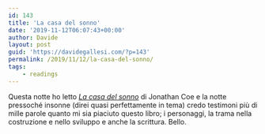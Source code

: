 ```yaml
---
id: 143
title: 'La casa del sonno'
date: '2019-11-12T06:07:43+00:00'
author: Davide
layout: post
guid: 'https://davidegallesi.com/?p=143'
permalink: /2019/11/12/la-casa-del-sonno/
tags:
    - readings
---
```


Questa notte ho letto [*La casa del sonno*](https://www.amazon.it/casa-del-sonno-Jonathan-Coe-ebook/dp/B06XPYT384/ref=sr_1_1?__mk_it_IT=ÅMÅŽÕÑ&crid=36SCCS6T4N7VT&keywords=la+casa+del+sonno&qid=1573549204&s=digital-text&sprefix=la+casa+del+sonno%2Caps%2C154&sr=1-1) di Jonathan Coe e la notte pressoché insonne (direi quasi perfettamente in tema) credo testimoni più di mille parole quanto mi sia piaciuto questo libro; i personaggi, la trama nella costruzione e nello sviluppo e anche la scrittura. Bello.